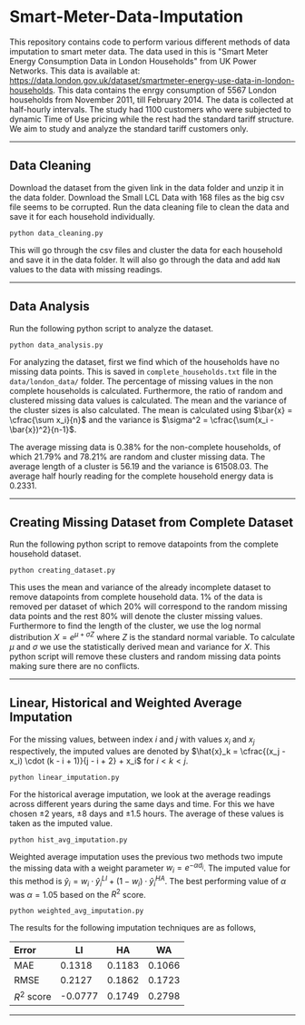 # Smart-Meter-Data-Imputation

This repository contains code to perform various different methods of data imputation to smart meter data. The data used in this is "Smart Meter Energy Consumption Data in London Households" from UK Power Networks. This data is available at: https://data.london.gov.uk/dataset/smartmeter-energy-use-data-in-london-households. This data contains the enrgy consumption of 5567 London households from November 2011, till February 2014. The data is collected at half-hourly intervals. The study had 1100 customers who were subjected to dynamic Time of Use pricing while the rest had the standard tariff structure. We aim to study and analyze the standard tariff customers only. 

---

## Data Cleaning

Download the dataset from the given link in the data folder and unzip it in the data folder. Download the Small LCL Data with 168 files as the big csv file seems to be corrupted. Run the data cleaning file to clean the data and save it for each household individually. 

```
python data_cleaning.py
```

This will go through the csv files and cluster the data for each household and save it in the data folder. It will also go through the data and add `NaN` values to the data with missing readings. 

---
## Data Analysis

Run the following python script to analyze the dataset. 

```
python data_analysis.py
```

For analyzing the dataset, first we find which of the households have no missing data points. This is saved in `complete_households.txt` file in the `data/london_data/` folder. The percentage of missing values in the non complete households is calculated. Furthermore, the ratio of random and clustered missing data values is calculated. The mean and the variance of the cluster sizes is also calculated. The mean is calculated using $\bar{x} = \cfrac{\sum x_i}{n}$ and the variance is $\sigma^2 = \cfrac{\sum(x_i - \bar{x})^2}{n-1}$. 


The average missing data is 0.38% for the non-complete households, of which 21.79% and 78.21% are random and cluster missing data. The average length of a cluster is 56.19 and the variance is 61508.03. The average half hourly reading for the complete household energy data is 0.2331. 

---

## Creating Missing Dataset from Complete Dataset

Run the following python script to remove datapoints from the complete household dataset. 

```
python creating_dataset.py
```

This uses the mean and variance of the already incomplete dataset to remove datapoints from complete household data. 1% of the data is removed per dataset of which 20% will correspond to the random missing data points and the rest 80% will denote the cluster missing values. Furthermore to find the length of the cluster, we use the log normal distribution $X = e^{\mu + \sigma Z}$ where $Z$ is the standard normal variable. To calculate $\mu$ and $\sigma$ we use the statistically derived mean and variance for $X$. This python script will remove these clusters and random missing data points making sure there are no conflicts.

---

## Linear, Historical and Weighted Average Imputation

For the missing values, between index $i$ and $j$ with values $x_i$ and $x_j$ respectively, the imputed values are denoted by $\hat{x}_k = \cfrac{(x_j - x_i) \cdot (k - i + 1)}{j - i + 2} + x_i$  for $i < k < j$. 

```
python linear_imputation.py
```

For the historical average imputation, we look at the average readings across different years during the same days and time. For this we have chosen $\pm2$ years, $\pm8$ days and $\pm 1.5$ hours. The average of these values is taken as the imputed value.

```
python hist_avg_imputation.py
```

Weighted average imputation uses the previous two methods two impute the missing data with a weight parameter $w_i = e^{-\alpha d_i}$. The imputed value for this method is $\hat{y}_i = w_i \cdot \hat{y}^{LI}_i + (1 - w_i) \cdot \hat{y}^{HA}_i$. The best performing value of $\alpha$ was $\alpha = 1.05$ based on the $R^2$ score. 

```
python weighted_avg_imputation.py
````
The results for the following imputation techniques are as follows, 

| Error | LI | HA | WA | 
| :----- | -- | -- | -- |
| MAE | 0.1318 | 0.1183 | 0.1066 | 
| RMSE | 0.2127 | 0.1862 | 0.1723 | 
| $R^2$ score | -0.0777 | 0.1749 | 0.2798 | 

---
